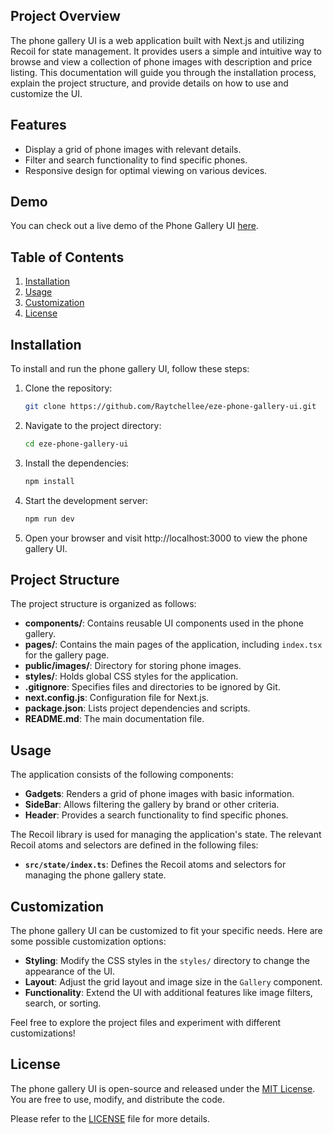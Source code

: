 ## Project Overview

The phone gallery UI is a web application built with Next.js and utilizing Recoil for state management. It provides users a simple and intuitive way to browse and view a collection of phone images with description and price listing. This documentation will guide you through the installation process, explain the project structure, and provide details on how to use and customize the UI.

## Features

- Display a grid of phone images with relevant details.
- Filter and search functionality to find specific phones.
- Responsive design for optimal viewing on various devices.

## Demo

You can check out a live demo of the Phone Gallery UI <a href="https://phone-gallery-ui-live-fx5z-ng6171x2n-raytchellee.vercel.app" target="_blank">here</a>.

## Table of Contents

1. [Installation](#installation)<!-- 2. [Project Structure](#project-structure) -->
2. [Usage](#usage)
3. [Customization](#customization)<!-- 5. [Contributing](#contributing) -->
4. [License](#license)

## Installation

To install and run the phone gallery UI, follow these steps:

1. Clone the repository:

   ```bash
   git clone https://github.com/Raytchellee/eze-phone-gallery-ui.git
   ```

2. Navigate to the project directory:

   ```bash
   cd eze-phone-gallery-ui
   ```

3. Install the dependencies:

   ```bash
   npm install
   ```

4. Start the development server:

   ```bash
   npm run dev
   ```

5. Open your browser and visit http://localhost:3000 to view the phone gallery UI.

## Project Structure

The project structure is organized as follows:
<!-- 
```
eze-phone-gallery-ui/
├── components/
│   ├── Gallery.js
│   ├── Image.js
│   └── ...
├── pages/
│   ├── index.js
│   └── ...
├── public/
│   ├── images/
│   │   ├── phone1.jpg
│   │   ├── phone2.jpg
│   │   └── ...
│   └── ...
├── styles/
│   ├── global.css
│   └── ...
├── .gitignore
├── next.config.js
├── package.json
├── README.md
└── ...
``` -->
- **components/**: Contains reusable UI components used in the phone gallery.
- **pages/**: Contains the main pages of the application, including `index.tsx` for the gallery page.
- **public/images/**: Directory for storing phone images.
- **styles/**: Holds global CSS styles for the application.
- **.gitignore**: Specifies files and directories to be ignored by Git.
- **next.config.js**: Configuration file for Next.js.
- **package.json**: Lists project dependencies and scripts.
- **README.md**: The main documentation file.


## Usage

The application consists of the following components:

- **Gadgets**: Renders a grid of phone images with basic information.
- **SideBar**: Allows filtering the gallery by brand or other criteria.
- **Header**: Provides a search functionality to find specific phones.

The Recoil library is used for managing the application's state. The relevant Recoil atoms and selectors are defined in the following files:

- **`src/state/index.ts`**: Defines the Recoil atoms and selectors for managing the phone gallery state.

## Customization

The phone gallery UI can be customized to fit your specific needs. Here are some possible customization options:

- **Styling**: Modify the CSS styles in the `styles/` directory to change the appearance of the UI.
- **Layout**: Adjust the grid layout and image size in the `Gallery` component.
- **Functionality**: Extend the UI with additional features like image filters, search, or sorting.

Feel free to explore the project files and experiment with different customizations!

<!-- ## Contributing -->

<!-- Contributions are welcome!

 If you'd like to contribute to the phone gallery UI, please follow these guidelines:

1. Fork the repository.
2. Create a new branch for your feature/bug fix.
3. Make your changes and ensure they are properly tested.
4. Commit your changes and push them to your fork.
5. Submit a pull request with a clear description of your changes.
 -->
## License

The phone gallery UI is open-source and released under the [MIT License](https://opensource.org/licenses/MIT). You are free to use, modify, and distribute the code.

Please refer to the [LICENSE](https://github.com/raytchellee/eze-phone-gallery-ui/blob/main/LICENSE) file for more details.
